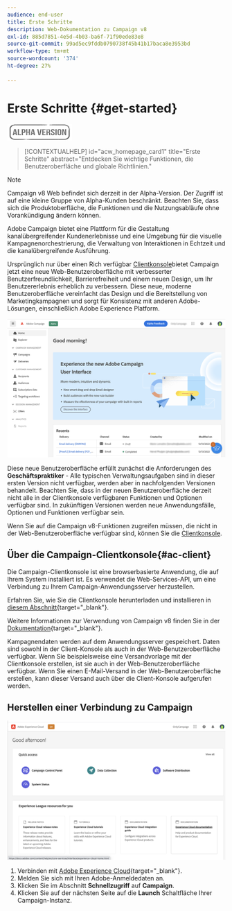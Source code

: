 ```yaml
---
audience: end-user
title: Erste Schritte
description: Web-Dokumentation zu Campaign v8
exl-id: 885d7851-4e5d-4b03-ba6f-71f90ede83e8
source-git-commit: 99ad5ec9fddb0790738f45b41b17baca8e3953bd
workflow-type: tm+mt
source-wordcount: '374'
ht-degree: 27%

---
```


# Erste Schritte {#get-started}

![](../assets/do-not-localize/badge.png)

<!--
V8 web overview
context, scope (targets cross-channel practitioners), limitations
only existing customers
-->
>[!CONTEXTUALHELP]
>id="acw_homepage_card1"
>title="Erste Schritte"
>abstract="Entdecken Sie wichtige Funktionen, die Benutzeroberfläche und globale Richtlinien."

>[!NOTE]
>
>Campaign v8 Web befindet sich derzeit in der Alpha-Version. Der Zugriff ist auf eine kleine Gruppe von Alpha-Kunden beschränkt. Beachten Sie, dass sich die Produktoberfläche, die Funktionen und die Nutzungsabläufe ohne Vorankündigung ändern können.

Adobe Campaign bietet eine Plattform für die Gestaltung kanalübergreifender Kundenerlebnisse und eine Umgebung für die visuelle Kampagnenorchestrierung, die Verwaltung von Interaktionen in Echtzeit und die kanalübergreifende Ausführung.

Ursprünglich nur über einen Rich verfügbar [Clientkonsole](#ac-client)bietet Campaign jetzt eine neue Web-Benutzeroberfläche mit verbesserter Benutzerfreundlichkeit, Barrierefreiheit und einem neuen Design, um Ihr Benutzererlebnis erheblich zu verbessern. Diese neue, moderne Benutzeroberfläche vereinfacht das Design und die Bereitstellung von Marketingkampagnen und sorgt für Konsistenz mit anderen Adobe-Lösungen, einschließlich Adobe Experience Platform.


![](assets/home.png)

Diese neue Benutzeroberfläche erfüllt zunächst die Anforderungen des **Geschäftspraktiker** - Alle typischen Verwaltungsaufgaben sind in dieser ersten Version nicht verfügbar, werden aber in nachfolgenden Versionen behandelt. Beachten Sie, dass in der neuen Benutzeroberfläche derzeit nicht alle in der Clientkonsole verfügbaren Funktionen und Optionen verfügbar sind. In zukünftigen Versionen werden neue Anwendungsfälle, Optionen und Funktionen verfügbar sein.

Wenn Sie auf die Campaign v8-Funktionen zugreifen müssen, die nicht in der Web-Benutzeroberfläche verfügbar sind, können Sie die [Clientkonsole](#ac-client).

## Über die Campaign-Clientkonsole{#ac-client}

Die Campaign-Clientkonsole ist eine browserbasierte Anwendung, die auf Ihrem System installiert ist. Es verwendet die Web-Services-API, um eine Verbindung zu Ihrem Campaign-Anwendungsserver herzustellen.

Erfahren Sie, wie Sie die Clientkonsole herunterladen und installieren in [diesem Abschnitt](https://experienceleague.adobe.com/docs/campaign/campaign-v8/new/connect.html){target="_blank"}.

Weitere Informationen zur Verwendung von Campaign v8 finden Sie in der [Dokumentation](https://experienceleague.adobe.com/docs/campaign/campaign-v8/campaign-home.html?lang=de){target="_blank"}.

Kampagnendaten werden auf dem Anwendungsserver gespeichert. Daten sind sowohl in der Client-Konsole als auch in der Web-Benutzeroberfläche verfügbar. Wenn Sie beispielsweise eine Versandvorlage mit der Clientkonsole erstellen, ist sie auch in der Web-Benutzeroberfläche verfügbar. Wenn Sie einen E-Mail-Versand in der Web-Benutzeroberfläche erstellen, kann dieser Versand auch über die Client-Konsole aufgerufen werden.

## Herstellen einer Verbindung zu Campaign

![](assets/connect.png)

1. Verbinden mit [Adobe Experience Cloud](http://experience.adobe.com){target="_blank"}.
1. Melden Sie sich mit Ihren Adobe-Anmeldedaten an.
1. Klicken Sie im Abschnitt **Schnellzugriff** auf **Campaign**.
1. Klicken Sie auf der nächsten Seite auf die **Launch** Schaltfläche Ihrer Campaign-Instanz.

<!--
-> experience cloud home: "Campaign" -> home campaign v8
-> or Campaign v8 web if direct URL
-->

